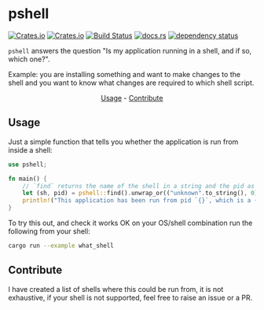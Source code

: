<!-- markdownlint-configure-file {
  "MD033": false,
  "MD041": false
} -->

# pshell

[![Crates.io](https://img.shields.io/crates/l/pshell)](https://github.com/a1ecbr0wn/pshell/blob/main/LICENSE) [![Crates.io](https://img.shields.io/crates/v/pshell)](https://crates.io/crates/pshell) [![Build Status](https://github.com/a1ecbr0wn/pshell/workflows/CI%20Build/badge.svg)](https://github.com/a1ecbr0wn/pshell/actions/workflows/build.yml) [![docs.rs](https://img.shields.io/docsrs/pshell)](https://docs.rs/pshell) [![dependency status](https://deps.rs/repo/github/a1ecbr0wn/pshell/status.svg)](https://deps.rs/repo/github/a1ecbr0wn/pshell)

`pshell` answers the question "Is my application running in a shell, and if so, which one?".

Example: you are installing something and want to make changes to the shell and you want to know what changes are required to which shell script.

<div align="center">

[Usage](#usage) - [Contribute](#contribute)

</div>

## Usage

Just a simple function that tells you whether the application is run from inside a shell:

``` rust
use pshell;

fn main() {
    // `find` returns the name of the shell in a string and the pid as a u32
    let (sh, pid) = pshell::find().unwrap_or(("unknown".to_string(), 0));
    println!("This application has been run from pid `{}`, which is a {} shell", pid, sh);
}
```

To try this out, and check it works OK on your OS/shell combination run the following from your shell:

``` bash
cargo run --example what_shell
```

## Contribute

I have created a list of shells where this could be run from, it is not exhaustive, if your shell is not supported, feel free to raise an issue or a PR.

